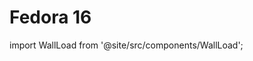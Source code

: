 # Fedora 16
import WallLoad from '@site/src/components/WallLoad';

<WallLoad api="https://raw.githubusercontent.com/AloneER0/DistroWallpapers/main/Fedora/Fedora16/Fedora16"/>
